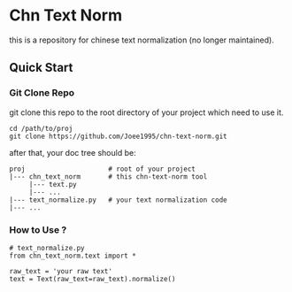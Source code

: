 # Chn Text Norm
this is a repository for chinese text normalization (no longer maintained).

## Quick Start ##

### Git Clone Repo ###
git clone this repo to the root directory of your project which need to use it.

    cd /path/to/proj
    git clone https://github.com/Joee1995/chn-text-norm.git

after that, your doc tree should be:
```
proj                     # root of your project
|--- chn_text_norm       # this chn-text-norm tool
     |--- text.py
     |--- ...
|--- text_normalize.py   # your text normalization code
|--- ...
```

### How to Use ? ###

    # text_normalize.py
    from chn_text_norm.text import *
    
    raw_text = 'your raw text'
    text = Text(raw_text=raw_text).normalize()
